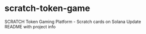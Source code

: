 # scratch-token-game
SCRATCH Token Gaming Platform - Scratch cards on Solana
Update README with project info
